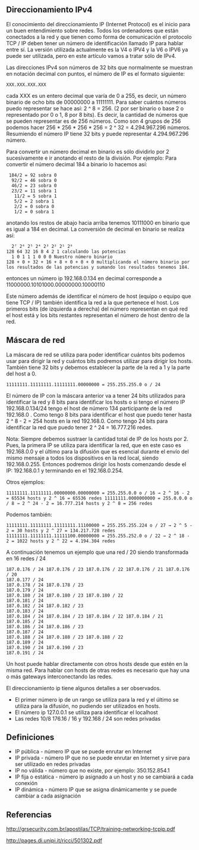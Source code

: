 ## Direccionamiento IPv4

El conocimiento del direccionamiento IP (Internet Protocol) es el inicio para un buen entendimiento sobre redes. Todos los ordenadores que están conectados a la red y que tienen como forma de comunicación el protocolo TCP / IP deben tener un número de identificación llamado IP para hablar entre sí. La versión utilizada actualmente es la V4 o IPV4 y la V6 o IPV6 ya puede ser utilizada, pero en este artículo vamos a tratar sólo de IPv4.

Las direcciones IPv4 son números de 32 bits que normalmente se muestran en notación decimal con puntos, el número de IP es el formato siguiente:
```
XXX.XXX.XXX.XXX
```

cada XXX es un entero decimal que varía de 0 a 255, es decir, un número binario de ocho bits de 00000000 a 11111111. Para saber cuántos números puedo representar se hace así: 2 ^ 8 = 256. (2 por ser binario o base 2 o representado por 0 o 1, 8 por 8 bits). Es decir, la cantidad de números que se pueden representar es de 256 números. Como son 4 grupos de 256 podemos hacer 256 * 256 * 256 * 256 = 2 ^ 32 = 4.294.967.296 números. Resumiendo el número IP tiene 32 bits y puede representar 4.294.967.296 número.

Para convertir un número decimal en binario es sólo dividirlo por 2 sucesivamente e ir anotando el resto de la división. Por ejemplo: Para convertir el número decimal 184 a binario lo hacemos así:

```
 184/2 = 92 sobra 0
  92/2 = 46 sobra 0
  46/2 = 23 sobra 0
  23/2 = 11 sobra 1
   11/2 = 5 sobra 1
   5/2 = 2 sobra 1
   2/2 = 0 sobra 0
   1/2 = 0 sobra 1
```

anotando los restos de abajo hacia arriba tenemos 10111000 en binario que es igual a 184 en decimal. La conversión de decimal en binario se realiza así:

```
  2⁷ 2⁶ 2⁵ 2⁴ 2³ 2² 2¹ 2⁰
128 64 32 16 8 4 2 1 calculando las potencias
  1 0 1 1 1 0 0 0 Nuestro número binario
128 + 0 + 32 + 16 + 8 + 0 + 0 + 0 multiplicando el número binario por los resultados de las potencias y sumando los resultados tenemos 184.
```

entonces un número ip 192.168.0.134 en decimal corresponde a 11000000.10101000.00000000.10000110

Este número además de identificar el número de host (equipo o equipo que tiene TCP / IP) también identifica la red a la que pertenece el host. Los primeros bits (de izquierda a derecha) del número representan en qué red el host está y los bits restantes representan el número de host dentro de la red.

## Máscara de red

La máscara de red se utiliza para poder identificar cuántos bits podemos usar para dirigir la red y cuántos bits podremos utilizar para dirigir los hosts. También tiene 32 bits y debemos establecer la parte de la red a 1 y la parte del host a 0.

```
11111111.11111111.11111111.00000000 = 255.255.255.0 o / 24
```

El número de IP con la máscara anterior va a tener 24 bits utilizados para identificar la red y 8 bits para identificar los hosts o si tengo el número IP 192.168.0.134/24 tengo el host de número 134 participante de la red 192.168.0 . Como tengo 8 bits para identificar el host que puedo tener hasta 2 ^ 8 - 2 = 254 hosts en la red 192.168.0. Como tengo 24 bits para identificar la red que puedo tener 2 ^ 24 = 16.777.216 redes.

Nota: Siempre debemos sustraer la cantidad total de IP de los hosts por 2. Pues, la primera IP se utiliza para identificar la red, que en este caso es 192.168.0.0 y el último para la difusión que es esencial durante el envío del mismo mensaje a todos los dispositivos en la red local, siendo 192.168.0.255. Entonces podremos dirigir los hosts comenzando desde el IP: 192.168.0.1 y terminando en el 192.168.0.254.

Otros ejemplos:

```
11111111.11111111.00000000.00000000 = 255.255.0.0 o / 16 → 2 ^ 16 - 2 = 65534 hosts y 2 ^ 16 = 65536 redes 11111111.0000000000 = 255.0.0.0 o / 8 → 2 ^ 24 - 2 = 16.777.214 hosts y 2 ^ 8 = 256 redes
```

Podemos también:

```
11111111.11111111.11111111.11100000 = 255.255.255.224 o / 27 → 2 ^ 5 - 2 = 30 hosts y 2 ^ 27 = 134.217.728 redes 11111111.11111111.11111100.00000000 = 255.255.252.0 o / 22 → 2 ^ 18 - 2 = 1022 hosts y 2 ^ 22 = 4.194.304 redes
```

A continuación tenemos un ejemplo que una red / 20 siendo transformada en 16 redes / 24

```
187.0.176 / 24 187.0.176 / 23 187.0.176 / 22 187.0.176 / 21 187.0.176 / 20
187.0.177 / 24
187.0.178 / 24 187.0.178 / 23
187.0.179 / 24
187.0.180 / 24 187.0.180 / 23 187.0.180 / 22
187.0.181 / 24
187.0.182 / 24 187.0.182 / 23
187.0.183 / 24
187.0.184 / 24 187.0.184 / 23 187.0.184 / 22 187.0.184 / 21
187.0.185 / 24
187.0.186 / 24 187.0.186 / 23
187.0.187 / 24
187.0.188 / 24 187.0.188 / 23 187.0.188 / 22
187.0.189 / 24
187.0.190 / 24 187.0.190 / 23
187.0.191 / 24
```

Un host puede hablar directamente con otros hosts desde que estén en la misma red. Para hablar con hosts de otras redes es necesario que hay una o más gateways interconectando las redes.

El direccionamiento ip tiene algunos detalles a ser observados.

- El primer número ip de un rango se utiliza para la red y el último se utiliza para la difusión, no pudiendo ser utilizados en hosts.
- El número ip 127.0.0.1 se utiliza para identificar el localhost
- Las redes 10/8 176.16 / 16 y 192.168 / 24 son redes privadas

## Definiciones

- IP pública - número IP que se puede enrutar en Internet
- IP privada - número IP que no se puede enrutar en Internet y sirve para ser utilizado en redes privadas
- IP no válida - número que no existe, por ejemplo: 350.152.854.1
- IP fija o estática - número ip asignado a un host y no se cambiará a cada conexión
- IP dinámica - número IP que se asigna dinámicamente y se puede cambiar a cada asignación

## Referencias

http://grsecurity.com.br/apostilas/TCP/training-networking-tcpip.pdf

http://pages.di.unipi.it/ricci/501302.pdf
